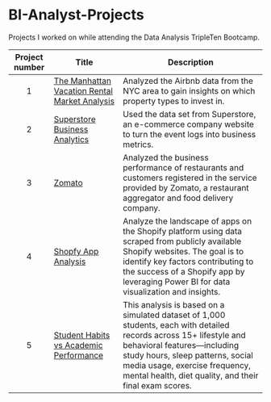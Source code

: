 # BI-Analyst-Projects
Projects I worked on while attending the Data Analysis TripleTen Bootcamp.


| Project number | Title | Description |
| :-----------: | ----------- |----------- |
| 1 | [The Manhattan Vacation Rental Market Analysis](https://github.com/Myschika/Manhattan-Vacation-Rental-Market-Analysis) | Analyzed the Airbnb data from the NYC area to gain insights on which property types to invest in. |
| 2 | [Superstore Business Analytics](https://github.com/Myschika/Superstore-Business-Analytics) | Used the data set from Superstore, an e-commerce company website to turn the event logs into business metrics. |
| 3 | [Zomato](https://github.com/Myschika/Zomato)| Analyzed the business performance of restaurants and customers registered in the service provided by Zomato, a restaurant aggregator and food delivery company. |
| 4 | [Shopfy App Analysis](https://github.com/Myschika/powerbiproject/edit/main/README.md)| Analyze the landscape of apps on the Shopify platform using data scraped from publicly available Shopify websites. The goal is to identify key factors contributing to the success of a Shopify app by leveraging Power BI for data visualization and insights. |
| 5 | [Student Habits vs Academic Performance](https://github.com/Myschika/Exam-scores/blob/main/README.md)| This analysis is based on a simulated dataset of 1,000 students, each with detailed records across 15+ lifestyle and behavioral features—including study hours, sleep patterns, social media usage, exercise frequency, mental health, diet quality, and their final exam scores. |
